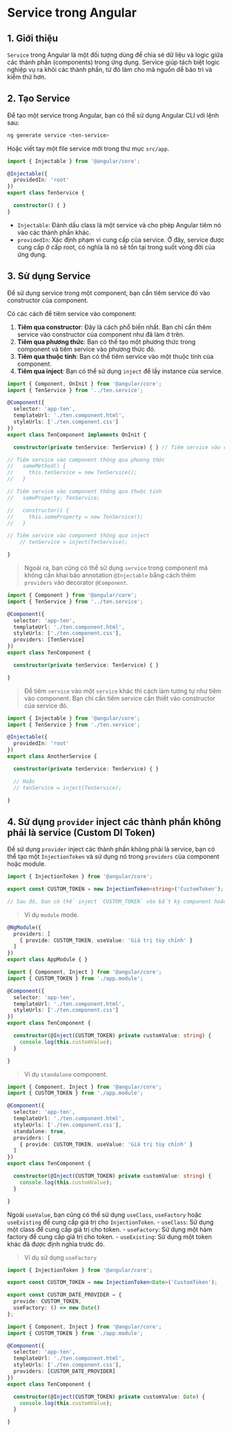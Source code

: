 # Service trong Angular
## 1. Giới thiệu
`Service` trong Angular là một đối tượng dùng để chia sẻ dữ liệu và logic giữa các thành phần (components) trong ứng dụng. Service giúp tách biệt logic nghiệp vụ ra khỏi các thành phần, từ đó làm cho mã nguồn dễ bảo trì và kiểm thử hơn.

## 2. Tạo Service
Để tạo một service trong Angular, bạn có thể sử dụng Angular CLI với lệnh sau:
```bash
ng generate service <ten-service>
```
Hoặc viết tay một file service mới trong thư mục `src/app`.

```typescript
import { Injectable } from '@angular/core';

@Injectable({
  providedIn: 'root'
})
export class TenService {

  constructor() { }
}
```

- `Injectable`: Đánh dấu class là một service và cho phép Angular tiêm nó vào các thành phần khác.
- `providedIn`: Xác định phạm vi cung cấp của service. Ở đây, service được cung cấp ở cấp root, có nghĩa là nó sẽ tồn tại trong suốt vòng đời của ứng dụng.

## 3. Sử dụng Service
Để sử dụng service trong một component, bạn cần tiêm service đó vào constructor của component.

Có các cách để tiêm service vào component:

1. **Tiêm qua constructor**: Đây là cách phổ biến nhất. Bạn chỉ cần thêm service vào constructor của component như đã làm ở trên.
2. **Tiêm qua phương thức**: Bạn có thể tạo một phương thức trong component và tiêm service vào phương thức đó.
3. **Tiêm qua thuộc tính**: Bạn có thể tiêm service vào một thuộc tính của component.
4. **Tiêm qua inject**: Bạn có thể sử dụng `inject` để lấy instance của service.


```typescript
import { Component, OnInit } from '@angular/core';
import { TenService } from '../ten.service';

@Component({
  selector: 'app-ten',
  templateUrl: './ten.component.html',
  styleUrls: ['./ten.component.css']
})
export class TenComponent implements OnInit {

  constructor(private tenService: TenService) { } // Tiêm service vào component thông qua constructor

// Tiêm service vào component thông qua phương thức
//   someMethod() {
//     this.tenService = new TenService();
//   }

// Tiêm service vào component thông qua thuộc tính
//   someProperty: TenService;

//   constructor() {
//     this.someProperty = new TenService();
//   }

// Tiêm service vào component thông qua inject
    // tenService = inject(TenService);

}
```

> Ngoài ra, bạn cũng có thể sử dụng `service` trong component mà không cần khai báo annotation `@Injectable` bằng cách thêm `providers` vào decorator `@Component`.

```typescript
import { Component } from '@angular/core';
import { TenService } from '../ten.service';

@Component({
  selector: 'app-ten',
  templateUrl: './ten.component.html',
  styleUrls: ['./ten.component.css'],
  providers: [TenService]
})
export class TenComponent {

  constructor(private tenService: TenService) { }

}
```

> Để tiêm `service` vào một `service` khác thì cách làm tương tự như tiêm vào component. Bạn chỉ cần tiêm service cần thiết vào constructor của service đó.

```typescript
import { Injectable } from '@angular/core';
import { TenService } from './ten.service';

@Injectable({
  providedIn: 'root'
})
export class AnotherService {

  constructor(private tenService: TenService) { }

  // Hoặc
  // tenService = inject(TenService);

}
```

## 4. Sử dụng `provider` inject các thành phần không phải là service (Custom DI Token)
Để sử dụng `provider` inject các thành phần không phải là service, bạn có thể tạo một `InjectionToken` và sử dụng nó trong `providers` của component hoặc module.

```typescript
import { InjectionToken } from '@angular/core';

export const CUSTOM_TOKEN = new InjectionToken<string>('CustomToken');

// Sau đó, bạn có thể inject `CUSTOM_TOKEN` vào bất kỳ component hoặc service nào.

```

> Ví dụ `module` mode.
```ts
@NgModule({
  providers: [
    { provide: CUSTOM_TOKEN, useValue: 'Giá trị tùy chỉnh' }
  ]
})
export class AppModule { }
```

```typescript
import { Component, Inject } from '@angular/core';
import { CUSTOM_TOKEN } from './app.module';

@Component({
  selector: 'app-ten',
  templateUrl: './ten.component.html',
  styleUrls: ['./ten.component.css']
})
export class TenComponent {

  constructor(@Inject(CUSTOM_TOKEN) private customValue: string) {
    console.log(this.customValue);
  }

}
```
> Ví dụ `standalone` component.
```typescript
import { Component, Inject } from '@angular/core';
import { CUSTOM_TOKEN } from './app.module';

@Component({
  selector: 'app-ten',
  templateUrl: './ten.component.html',
  styleUrls: ['./ten.component.css'],
  standalone: true,
  providers: [
    { provide: CUSTOM_TOKEN, useValue: 'Giá trị tùy chỉnh' }
  ]
})
export class TenComponent {

  constructor(@Inject(CUSTOM_TOKEN) private customValue: string) {
    console.log(this.customValue);
  }

}
```

Ngoài `useValue`, bạn cũng có thể sử dụng `useClass`, `useFactory` hoặc `useExisting` để cung cấp giá trị cho `InjectionToken`.
    - `useClass`: Sử dụng một class để cung cấp giá trị cho token.
    - `useFactory`: Sử dụng một hàm factory để cung cấp giá trị cho token.
    - `useExisting`: Sử dụng một token khác đã được định nghĩa trước đó.

> Ví dụ sử dụng `useFactory`

```typescript
import { InjectionToken } from '@angular/core';

export const CUSTOM_TOKEN = new InjectionToken<Date>('CustomToken');

export const CUSTOM_DATE_PROVIDER = {
  provide: CUSTOM_TOKEN,
  useFactory: () => new Date()
};
```

```typescript
import { Component, Inject } from '@angular/core';
import { CUSTOM_TOKEN } from './app.module';

@Component({
  selector: 'app-ten',
  templateUrl: './ten.component.html',
  styleUrls: ['./ten.component.css'],
  providers: [CUSTOM_DATE_PROVIDER]
})
export class TenComponent {

  constructor(@Inject(CUSTOM_TOKEN) private customValue: Date) {
    console.log(this.customValue);
  }

}
```
